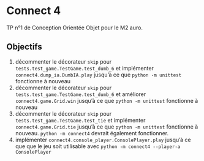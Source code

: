 # Connect 4

TP n°1 de Conception Orientée Objet pour le M2 auro.

## Objectifs

1. décommenter le décorateur `skip` pour `tests.test_game.TestGame.test_dumb_6` et implémenter
   `connect4.dump_ia.DumbIA.play` jusqu’à ce que `python -m unittest` fonctionne à nouveau
2. décommenter le décorateur `skip` pour `tests.test_game.TestGame.test_dumb_6` et améliorer
   `connect4.game.Grid.win` jusqu’à ce que `python -m unittest` fonctionne à nouveau
3. décommenter le décorateur `skip` pour `tests.test_game.TestGame.test_tie` et implémenter
   `connect4.game.Grid.tie` jusqu’à ce que `python -m unittest` fonctionne à nouveau. `python -m connect4` devrait
   également fonctionner.
4. implémenter `connect4.console_player.ConsolePlayer.play` jusqu’à ce que que le jeu soit utilisable avec
   `python -m connect4 --player-a ConsolePlayer`
